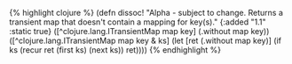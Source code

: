 {% highlight clojure %}
(defn dissoc!
  "Alpha - subject to change.
  Returns a transient map that doesn't contain a mapping for key(s)."
  {:added "1.1"
   :static true}
  ([^clojure.lang.ITransientMap map key] (.without map key))
  ([^clojure.lang.ITransientMap map key & ks]
   (let [ret (.without map key)]
     (if ks
       (recur ret (first ks) (next ks))
       ret))))
{% endhighlight %}
